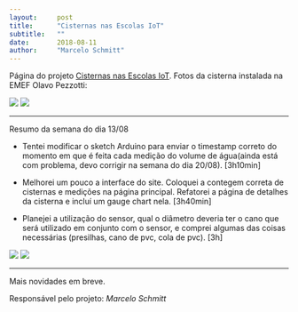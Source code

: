 ```yaml
---
layout:     post
title:      "Cisternas nas Escolas IoT"
subtitle:   ""
date:       2018-08-11
author:     "Marcelo Schmitt"
---
```


Página do projeto <a href="https://github.com/marceloschmitt1/ProjetoCisternasNasEscolasIoT">Cisternas nas Escolas IoT</a>.
Fotos da cisterna instalada na EMEF Olavo Pezzotti:

<img src="{{ site.baseurl }}/post_img/cisternas_iot/cisterna20180206_130338.jpg" style="margin: 0 auto; max-height: 390px;">

<img src="{{ site.baseurl }}/post_img/cisternas_iot/dimensões_cisterna.jpg" style="margin: 0 auto; max-height: 390px;">

-------------------------------------
Resumo da semana do dia 13/08

* Tentei modificar o sketch Arduino para enviar o timestamp correto do momento em que é feita cada medição do volume de água(ainda está com problema, devo corrigir na semana do dia 20/08). [3h10min]

* Melhorei um pouco a interface do site. Coloquei a contegem correta de cisternas e medições na página principal. Refatorei a página de detalhes da cisterna e incluí um gauge chart nela. [3h40min]

* Planejei a utilização do sensor, qual o diâmetro deveria ter o cano que será utilizado em conjunto com o sensor, e comprei algumas das coisas necessárias (presilhas, cano de pvc, cola de pvc). [3h]

<img src="{{ site.baseurl }}/post_img/cisternas_iot/plano.jpg" style="margin: 0 auto; max-height: 390px;">

<img src="{{ site.baseurl }}/post_img/cisternas_iot/cano.jpg" style="margin: 0 auto; max-height: 390px;">

--------------------------------------

Mais novidades em breve. 



Responsável pelo projeto: *Marcelo Schmitt*
